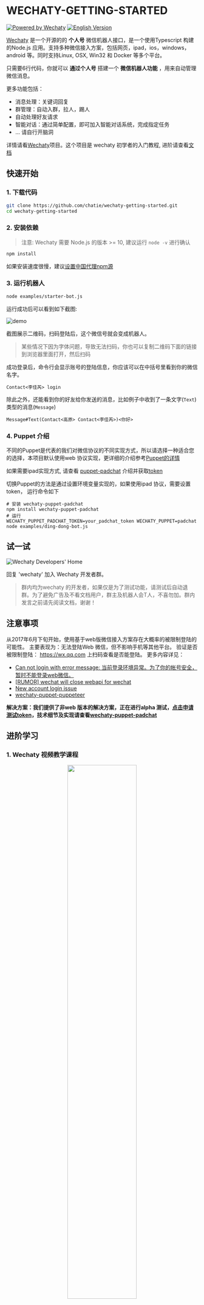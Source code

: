 # WECHATY-GETTING-STARTED
[![Powered by Wechaty](https://img.shields.io/badge/Powered%20By-Wechaty-blue.svg)](https://github.com/chatie/wechaty)
[![English Version](https://img.shields.io/badge/-English%20Version-blue.svg)](README.md)

[Wechaty](https://github.com/Chatie/wechaty/) 是一个开源的的 **个人号** 微信机器人接口，是一个使用Typescript 构建的Node.js 应用。支持多种微信接入方案，包括网页，ipad，ios，windows， android 等。同时支持Linux, OSX, Win32 和 Docker 等多个平台。

只需要6行代码，你就可以 **通过个人号** 搭建一个 **微信机器人功能** ，用来自动管理微信消息。

更多功能包括：
- 消息处理：关键词回复
- 群管理：自动入群，拉人，踢人
- 自动处理好友请求
- 智能对话：通过简单配置，即可加入智能对话系统，完成指定任务
- ... 请自行开脑洞

详情请看[Wechaty](https://github.com/chatie/wechaty)项目。这个项目是 wechaty 初学者的入门教程, 进阶请查看[文档](https://qhduan.github.io/wechaty-doc/#/zh/)

## 快速开始

### 1. 下载代码
```sh
git clone https://github.com/chatie/wechaty-getting-started.git
cd wechaty-getting-started
```

### 2. 安装依赖
> 注意: Wechaty 需要 Node.js 的版本 >= 10, 建议运行 `node -v` 进行确认

```sh
npm install
```

如果安装速度很慢，建议[设置中国代理npm源](https://github.com/Chatie/wechaty/wiki/NPM#use-npm-in-china)

### 3. 运行机器人
```sh
node examples/starter-bot.js
```

运行成功后可以看到如下截图:

![demo](https://chatie.io/wechaty-getting-started/demo.gif)

截图展示二维码，扫码登陆后，这个微信号就会变成机器人。
> 某些情况下因为字体问题，导致无法扫码，你也可以复制二维码下面的链接到浏览器里面打开，然后扫码

成功登录后，命令行会显示账号的登陆信息，你应该可以在中括号里看到你的微信名字。
```
Contact<李佳芮> login
```
除此之外，还能看到你的好友给你发送的消息，比如例子中收到了一条文字(`Text`)类型的消息(`Message`)
```
Message#Text(Contact<高原> Contact<李佳芮>)<你好>
```

### 4. Puppet 介绍

不同的Puppet是代表的我们对微信协议的不同实现方式，所以请选择一种适合您的选择，本项目默认使用web 协议实现，更详细的介绍参考[Puppet的详情](https://wechaty.botorange.com/puppet)

如果需要ipad实现方式, 请查看 [puppet-padchat](https://github.com/lijiarui/wechaty-puppet-padchat) 介绍并获取[token](https://github.com/lijiarui/wechaty-puppet-padchat/wiki/%E8%B4%AD%E4%B9%B0token)

切换Puppet的方法是通过设置环境变量实现的，如果使用ipad 协议，需要设置token， 运行命令如下
```shell
# 安装 wechaty-puppet-padchat
npm install wechaty-puppet-padchat
# 运行
WECHATY_PUPPET_PADCHAT_TOKEN=your_padchat_token WECHATY_PUPPET=padchat node examples/ding-dong-bot.js
```

## 试一试
![Wechaty Developers' Home](https://chatie.io/wechaty-getting-started/bot-qr-code.png)

回复 'wechaty' 加入 Wechaty 开发者群。
> 群内均为wechaty 的开发者，如果仅是为了测试功能，请测试后自动退群。为了避免广告及不看文档用户，群主及机器人会T人，不喜勿加。群内发言之前请先阅读文档，谢谢！

## 注意事项
从2017年6月下旬开始，使用基于web版微信接入方案存在大概率的被限制登陆的可能性。 主要表现为：无法登陆Web 微信，但不影响手机等其他平台。
验证是否被限制登陆： https://wx.qq.com 上扫码查看是否能登陆。
更多内容详见： 
- [Can not login with error message: 当前登录环境异常。为了你的帐号安全，暂时不能登录web微信。](https://github.com/Chatie/wechaty/issues/603)
- [[RUMOR] wechat will close webapi for wechat](https://github.com/Chatie/wechaty/issues/990)
- [New account login issue](https://github.com/Chatie/wechaty/issues/872)
- [wechaty-puppet-puppeteer](https://github.com/chatie/wechaty-puppet-puppeteer)

**解决方案：我们提供了非web 版本的解决方案，正在进行alpha 测试，[点击申请测试token](https://github.com/Chatie/wechaty/issues/1296)，技术细节及实现请查看[wechaty-puppet-padchat](https://github.com/lijiarui/wechaty-puppet-padchat)**

## 进阶学习

### 1. Wechaty 视频教学课程

<div align="center">
<a target="_blank" href="https://v.qq.com/x/page/k0726ho4rce.html"><img src="https://cloud.githubusercontent.com/assets/1361891/21722581/3ec957d0-d468-11e6-8888-a91c236e0ba2.jpg" border=0 width="60%"></a>
</div>

请观看这个1分钟的教学视频，帮助你快速了解如何使用wechaty

### 2. 示例代码
下面的表格解释了examples目录下各个代码的功能

| 文件名称        | 描述 |
| ---                 | ---         |
| contact-bot.js      | 展示微信号下所有联系的人微信ID和昵称。|
| media-file-bot.js   | 将消息中的文件、图片、视频等非文本信息存到本地。 |
| tuling123-bot.ts    | 接入tuling123 机器人，可以回答任何消息。 |

[点击这里查看 更多Wechaty 官方 示例代码](https://github.com/Chatie/wechaty/tree/master/examples)

## 文档

<https://qhduan.github.io/wechaty-doc/#/zh/>

## 常见问题 FAQ

### 1. 每次登陆都要扫码么？
默认情况下，系统可以自动登陆，信息保存在 *.memory-card.json 中

### 2. 支持 红包、转账、朋友圈… 吗？
以下功能目前 均不支持

支付相关 - 红包、转账、收款 等都不支持
在群聊中@他人 - 是的，Web 微信中被人@后也不会提醒
发送名片
发送分享链接
发送语音消息 - 后续会支持
朋友圈相关 - 后续会支持

更多详见 [FAQ-ZH](https://wechaty.botorange.com/faq)
